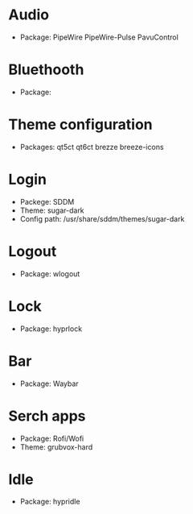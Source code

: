 # Audio
- Package: PipeWire PipeWire-Pulse PavuControl
# Bluethooth
- Package: 
# Theme configuration
- Packages: qt5ct qt6ct brezze breeze-icons
# Login
- Packege: SDDM
- Theme: sugar-dark
- Config path: /usr/share/sddm/themes/sugar-dark
# Logout
- Package: wlogout
# Lock
- Package: hyprlock
# Bar
- Package: Waybar
# Serch apps
- Package: Rofi/Wofi
- Theme: grubvox-hard
# Idle
- Package: hypridle